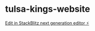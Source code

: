 # tulsa-kings-website

[Edit in StackBlitz next generation editor ⚡️](https://stackblitz.com/~/github.com/kahn93/tulsa-kings-website)